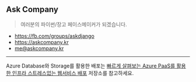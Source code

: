 ## Ask Company

> 여러분의 파이썬/장고 페이스메이커가 되겠습니다.

+ https://fb.com/groups/askdjango
+ https://askcompany.kr
+ me@askcompany.kr

---

Azure Database와 Storage를 활용한 배포는 [빠르게 살펴보는 Azure PaaS를 활용한 인프라 스트레스없는 웹서비스 배포](https://github.com/allieus/deploy-with-azure-paas-get-started) 저장소를 참고하세요.

